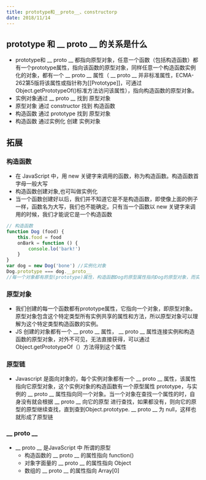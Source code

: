 ```yaml
---
title: prototype和__proto__、constructorp
date: 2018/11/14
---
```


## prototype 和 __ proto __ 的关系是什么

* prototype和 __ proto __ 都指向原型对象，任意一个函数（包括构造函数）都有一个prototype属性，指向该函数的原型对象，同样任意一个构造函数实例化的对象，都有一个 __ proto __ 属性（ __ proto __ 并非标准属性，ECMA-262第5版将该属性或指针称为[[Prototype]]，可通过Object.getPrototypeOf()标准方法访问该属性），指向构造函数的原型对象。 
* 实例对象通过 __ proto __ 找到 原型对象 
* 原型对象 通过 constructor 找到 构造函数
* 构造函数 通过 prototype 找到 原型对象
* 构造函数 通过实例化 创建 实例对象

##  拓展

### 构造函数

* 在 JavaScript 中，用 new 关键字来调用的函数，称为构造函数。构造函数首字母一般大写 
* 构造函数创建对象,也可叫做实例化
*  当一个函数创建好以后，我们并不知道它是不是构造函数，即使像上面的例子一样，函数名为大写，我们也不能确定。只有当一个函数以 new 关键字来调用的时候，我们才能说它是一个构造函数 

``` js
// 构造函数
function Dog (food) {
    this.food = food
    onBark = function () {
        console.lo('bark!')
    }
}
var dog = new Dog('bone') //实例化对象
Dog.prototype === dog.__proto__
//每一个对象都有原型(prototype)属性，构造函数Dog的原型属性指向Dog的原型对象，而实例dog的原型([[prototype]])属性也指向原型对象
```

### 原型对象

*  我们创建的每一个函数都有prototype属性，它指向一个对象，即原型对象。原型对象包含这个特定类型所有实例共享的属性和方法，所以原型对象可以理解为这个特定类型构造函数的实例。 
*  JS 创建的对象都有一个 __ proto __ 属性， __ proto __ 属性连接实例和构造函数的原型对象，对外不可见，无法直接获得，可以通过Object.getPrototypeOf（）方法得到这个属性 

###  原型链

* Javascript 是面向对象的，每个实例对象都有一个 __ proto __ 属性，该属性指向它原型对象，这个实例对象的构造函数有一个原型属性 prototype，与实例的 __ proto __ 属性指向同一个对象。当一个对象在查找一个属性的时，自身没有就会根据 __ proto __ 向它的原型 进行查找，如果都没有，则向它的原型的原型继续查找，直到查到Object.prototype. __ proto __ 为 null，这样也就形成了原型链

### __ proto __

* __ proto __ 是JavaScript 中 所谓的原型
  *  构造函数的 __ proto __ 的属性指向 function() 
  * 对象字面量的 __ proto __ 的属性指向 Object
  * 数组的 __ proto __ 的属性指向 Array[0]


